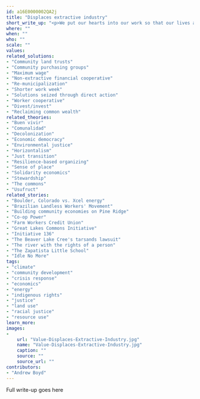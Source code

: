 ```yaml
---
id: a16E0000002QA2j
title: "Displaces extractive industry"
short_write_up: "<p>We put our hearts into our work so that our lives and communities are made stronger and more beautiful. The current economic paradigm, however, runs on extraction. A coal company will strip mine an Appalachian hillside, and once they’ve taken all that’s valuable, leave behind an ugly, toxic scar. In a similar way, they also extract value out of the workers they employ. This kind of systematic extraction — of labor and carbon — is at the root of our twin crises of economic injustice and climate chaos. To survive as a species, and make our work lives more meaningful, we need to resist extraction, reduce consumption and build alternative institutions powered by renewable resources and freely associated labor.</p>"
where: ""
when: ""
who: ""
scale: ""
values:
related_solutions:
- "Community land trusts"
- "Community purchasing groups"
- "Maximum wage"
- "Non-extractive financial cooperative"
- "Re-municipalization"
- "Shorter work week"
- "Solutions seized through direct action"
- "Worker cooperative"
- "Divest/invest"
- "Reclaiming common wealth"
related_theories:
- "Buen vivir"
- "Comunalidad"
- "Decolonization"
- "Economic democracy"
- "Environmental justice"
- "Horizontalism"
- "Just transition"
- "Resilience-based organizing"
- "Sense of place"
- "Solidarity economics"
- "Stewardship"
- "The commons"
- "Usufruct"
related_stories:
- "Boulder, Colorado vs. Xcel energy"
- "Brazilian Landless Workers' Movement"
- "Building community economies on Pine Ridge"
- "Co-op Power"
- "Farm Workers Credit Union"
- "Great Lakes Commons Initiative"
- "Initiative 136"
- "The Beaver Lake Cree's tarsands lawsuit"
- "The river with the rights of a person"
- "The Zapatista Little School"
- "Idle No More"
tags:
- "climate"
- "community development"
- "crisis response"
- "economics"
- "energy"
- "indigenous rights"
- "justice"
- "land use"
- "racial justice"
- "resource use"
learn_more:
images:
-
    url: "Value-Displaces-Extractive-Industry.jpg"
    name: "Value-Displaces-Extractive-Industry.jpg"
    caption: ""
    source: ""
    source_url: ""
contributors:
- "Andrew Boyd"
---
```

Full write-up goes here
